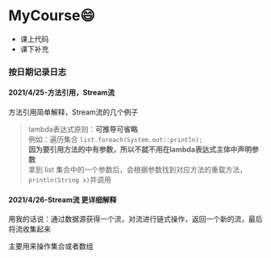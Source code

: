 # MyCourse😄
* 课上代码<br>
*  课下补充
### 按日期记录日志
#### 2021/4/25-方法引用，Stream流<br>
方法引用简单解释，Stream流的几个例子
> lambda表达式原则：**可推导可省略**<br>
> 例如：遍历集合 `list.foreach(System.out::println);` <br>
> **因为要引用方法的中有参数，所以不就不用在lambda表达式主体中声明参数**<br>
> 拿到 list 集合中的一个参数后，会根据参数找到对应方法的重载方法，`println(String x)`并调用
#### 2021/4/26-Stream流 更详细解释
用我的话说：通过数据源获得一个流，对流进行链式操作，返回一个新的流，最后将流收集起来

主要用来操作集合或者数组
